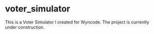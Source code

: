 # voter_simulator
This is a Voter Simulator I created for Wyncode. The project is currently under construction. 
